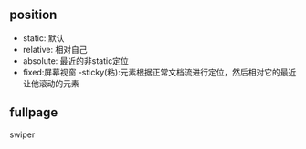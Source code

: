 ## position

- static: 默认
- relative: 相对自己
- absolute: 最近的非static定位
- fixed:屏幕视窗
-sticky(粘):元素根据正常文档流进行定位，然后相对它的最近让他滚动的元素

## fullpage

swiper